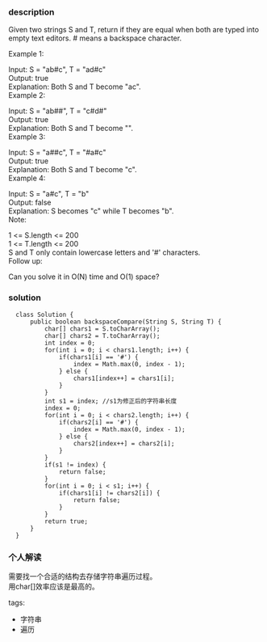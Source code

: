 ### description    
  Given two strings S and T, return if they are equal when both are typed into empty text editors. # means a backspace character.  
    
  Example 1:  
    
  Input: S = "ab#c", T = "ad#c"  
  Output: true  
  Explanation: Both S and T become "ac".  
  Example 2:  
    
  Input: S = "ab##", T = "c#d#"  
  Output: true  
  Explanation: Both S and T become "".  
  Example 3:  
    
  Input: S = "a##c", T = "#a#c"  
  Output: true  
  Explanation: Both S and T become "c".  
  Example 4:  
    
  Input: S = "a#c", T = "b"  
  Output: false  
  Explanation: S becomes "c" while T becomes "b".  
  Note:  
    
  1 <= S.length <= 200  
  1 <= T.length <= 200  
  S and T only contain lowercase letters and '#' characters.  
  Follow up:  
    
  Can you solve it in O(N) time and O(1) space?  
### solution    
```    
  class Solution {  
      public boolean backspaceCompare(String S, String T) {  
          char[] chars1 = S.toCharArray();  
          char[] chars2 = T.toCharArray();  
          int index = 0;  
          for(int i = 0; i < chars1.length; i++) {  
              if(chars1[i] == '#') {  
                  index = Math.max(0, index - 1);  
              } else {  
                  chars1[index++] = chars1[i];  
              }  
          }  
          int s1 = index; //s1为修正后的字符串长度  
          index = 0;  
          for(int i = 0; i < chars2.length; i++) {  
              if(chars2[i] == '#') {  
                  index = Math.max(0, index - 1);  
              } else {  
                  chars2[index++] = chars2[i];  
              }  
          }  
          if(s1 != index) {  
              return false;  
          }  
          for(int i = 0; i < s1; i++) {  
              if(chars1[i] != chars2[i]) {  
                  return false;  
              }  
          }  
          return true;  
      }  
  }  
```    
    
### 个人解读    
  需要找一个合适的结构去存储字符串遍历过程。  
  用char[]效率应该是最高的。  
    
tags:    
  -  字符串  
  -  遍历  
